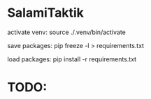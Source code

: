 # SalamiTaktik

activate venv: source ./.venv/bin/activate

save packages: pip freeze -l > requirements.txt 

load packages: pip install -r requirements.txt

# TODO:

